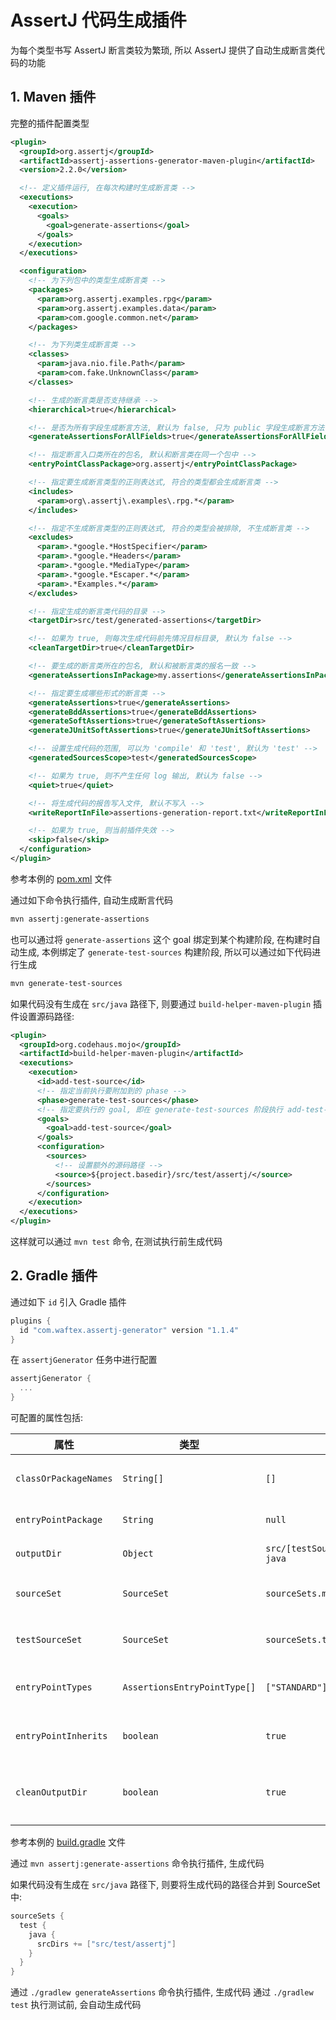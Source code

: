 # AssertJ 代码生成插件

为每个类型书写 AssertJ 断言类较为繁琐, 所以 AssertJ 提供了自动生成断言类代码的功能

## 1. Maven 插件

完整的插件配置类型

```xml
<plugin>
  <groupId>org.assertj</groupId>
  <artifactId>assertj-assertions-generator-maven-plugin</artifactId>
  <version>2.2.0</version>

  <!-- 定义插件运行, 在每次构建时生成断言类 -->
  <executions>
    <execution>
      <goals>
        <goal>generate-assertions</goal>
      </goals>
    </execution>
  </executions>

  <configuration>
    <!-- 为下列包中的类型生成断言类 -->
    <packages>
      <param>org.assertj.examples.rpg</param>
      <param>org.assertj.examples.data</param>
      <param>com.google.common.net</param>
    </packages>

    <!-- 为下列类生成断言类 -->
    <classes>
      <param>java.nio.file.Path</param>
      <param>com.fake.UnknownClass</param>
    </classes>

    <!-- 生成的断言类是否支持继承 -->
    <hierarchical>true</hierarchical>

    <!-- 是否为所有字段生成断言方法, 默认为 false, 只为 public 字段生成断言方法 -->
    <generateAssertionsForAllFields>true</generateAssertionsForAllFields>

    <!-- 指定断言入口类所在的包名, 默认和断言类在同一个包中 -->
    <entryPointClassPackage>org.assertj</entryPointClassPackage>

    <!-- 指定要生成断言类型的正则表达式, 符合的类型都会生成断言类 -->
    <includes>
      <param>org\.assertj\.examples\.rpg.*</param>
    </includes>

    <!-- 指定不生成断言类型的正则表达式, 符合的类型会被排除, 不生成断言类 -->
    <excludes>
      <param>.*google.*HostSpecifier</param>
      <param>.*google.*Headers</param>
      <param>.*google.*MediaType</param>
      <param>.*google.*Escaper.*</param>
      <param>.*Examples.*</param>
    </excludes>

    <!-- 指定生成的断言类代码的目录 -->
    <targetDir>src/test/generated-assertions</targetDir>

    <!-- 如果为 true, 则每次生成代码前先情况目标目录, 默认为 false -->
    <cleanTargetDir>true</cleanTargetDir>

    <!-- 要生成的断言类所在的包名, 默认和被断言类的报名一致 -->
    <generateAssertionsInPackage>my.assertions</generateAssertionsInPackage>

    <!-- 指定要生成哪些形式的断言类 -->
    <generateAssertions>true</generateAssertions>
    <generateBddAssertions>true</generateBddAssertions>
    <generateSoftAssertions>true</generateSoftAssertions>
    <generateJUnitSoftAssertions>true</generateJUnitSoftAssertions>

    <!-- 设置生成代码的范围, 可以为 'compile' 和 'test', 默认为 'test' -->
    <generatedSourcesScope>test</generatedSourcesScope>

    <!-- 如果为 true, 则不产生任何 log 输出, 默认为 false -->
    <quiet>true</quiet>

    <!-- 将生成代码的报告写入文件, 默认不写入 -->
    <writeReportInFile>assertions-generation-report.txt</writeReportInFile>

    <!-- 如果为 true, 则当前插件失效 -->
    <skip>false</skip>
  </configuration>
</plugin>
```

参考本例的 [pom.xml](./pom.xml) 文件

通过如下命令执行插件, 自动生成断言代码

```bash
mvn assertj:generate-assertions
```

也可以通过将 `generate-assertions` 这个 goal 绑定到某个构建阶段, 在构建时自动生成, 本例绑定了 `generate-test-sources`
构建阶段, 所以可以通过如下代码进行生成

```bash
mvn generate-test-sources
```

如果代码没有生成在 `src/java` 路径下, 则要通过 `build-helper-maven-plugin` 插件设置源码路径:

```xml
<plugin>
  <groupId>org.codehaus.mojo</groupId>
  <artifactId>build-helper-maven-plugin</artifactId>
  <executions>
    <execution>
      <id>add-test-source</id>
      <!-- 指定当前执行要附加到的 phase -->
      <phase>generate-test-sources</phase>
      <!-- 指定要执行的 goal, 即在 generate-test-sources 阶段执行 add-test-source 任务 -->
      <goals>
        <goal>add-test-source</goal>
      </goals>
      <configuration>
        <sources>
          <!-- 设置额外的源码路径 -->
          <source>${project.basedir}/src/test/assertj/</source>
        </sources>
      </configuration>
    </execution>
  </executions>
</plugin>
```

这样就可以通过 `mvn test` 命令, 在测试执行前生成代码

## 2. Gradle 插件

通过如下 `id` 引入 Gradle 插件

```groovy
plugins {
  id "com.waftex.assertj-generator" version "1.1.4"
}
```

在 `assertjGenerator` 任务中进行配置

```groovy
assertjGenerator {
  ...
}
```

可配置的属性包括:

| 属性                  | 类型                         | 默认值                                    | 说明                         |
| --------------------- | ---------------------------- | ----------------------------------------- | ---------------------------- |
| `classOrPackageNames` | `String[]`                   | `[]`                                      | 被生成断言类的类名或包名     |
| `entryPointPackage`   | `String`                     | `null`                                    | 断言入口类的包名             |
| `outputDir`           | `Object`                     | `src/[testSourceSet.name]/generated-java` | 要生成代码的路径             |
| `sourceSet`           | `SourceSet`                  | `sourceSets.main`                         | 被断言类所在的 SourceSet     |
| `testSourceSet`       | `SourceSet`                  | `sourceSets.test`                         | 生成断言类所在的 SourceSet   |
| `entryPointTypes`     | `AssertionsEntryPointType[]` | `["STANDARD"]`                            | 要生成的断言类的类型         |
| `entryPointInherits`  | `boolean`                    | `true`                                    | 生成断言类是否支持继承       |
| `cleanOutputDir`      | `boolean`                    | `true`                                    | 在生成代码前是否情况目标目录 |

参考本例的 [build.gradle](./build~.gradle) 文件

通过 `mvn assertj:generate-assertions` 命令执行插件, 生成代码

如果代码没有生成在 `src/java` 路径下, 则要将生成代码的路径合并到 SourceSet 中:

```groovy
sourceSets {
  test {
    java {
      srcDirs += ["src/test/assertj"]
    }
  }
}
```

通过 `./gradlew generateAssertions` 命令执行插件, 生成代码
通过 `./gradlew test` 执行测试前, 会自动生成代码
